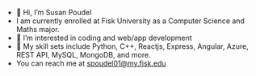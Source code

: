 - 👋 Hi, I’m Susan Poudel
- I am currently enrolled at Fisk University as a Computer Science and Maths major.
- 👀 I’m interested in coding and web/app development
- 🌱 My skill sets include Python, C++, Reactjs, Express, Angular, Azure, REST API, MySQL, MongoDB, and more. 
-  You can reach me at spoudel01@my.fisk.edu

<!---
Susanpdl/Susanpdl is a ✨ special ✨ repository because its `README.md` (this file) appears on your GitHub profile.
You can click the Preview link to take a look at your changes.
--->
